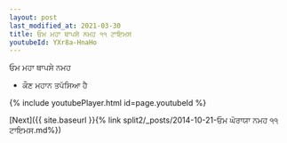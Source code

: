 ```yaml
---
layout: post
last_modified_at: 2021-03-30
title: ਓਮ ਮਹਾ ਥਾਪਸੇ ਨਮਹ ੧੧ ਟਾਇਮਸ
youtubeId: YXr8a-HnaHo
---
```

 
 
 ਓਮ ਮਹਾ ਥਾਪਸੇ ਨਮਹ  
 
 -  ਕੌਣ ਮਹਾਨ ਤਪੱਸਿਆ ਹੈ 
 
  
 
  
 
 
 
 
 
 


{% include youtubePlayer.html id=page.youtubeId %}
 
[Next]({{ site.baseurl }}{% link  split2/_posts/2014-10-21-ਓਮ ਘੋਰਾਯਾ ਨਮਹ ੧੧ ਟਾਇਮਸ.md%})
 
